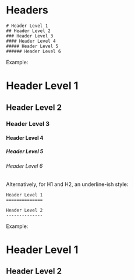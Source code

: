# Headers

```
# Header Level 1
## Header Level 2
### Header Level 3
#### Header Level 4
##### Header Level 5
###### Header Level 6
```

Example:

# Header Level 1
## Header Level 2
### Header Level 3
#### Header Level 4
##### Header Level 5
###### Header Level 6


Alternatively, for H1 and H2, an underline-ish style:


```
Header Level 1
==============

Header Level 2
--------------
```

Example:

Header Level 1
==============

Header Level 2
--------------
